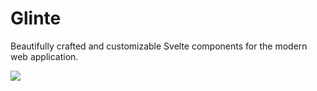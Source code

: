 # Glinte

Beautifully crafted and customizable Svelte components for the modern web application.

![](https://img.shields.io/badge/Designed_&_Developed_by-Drew_Worden-black)
